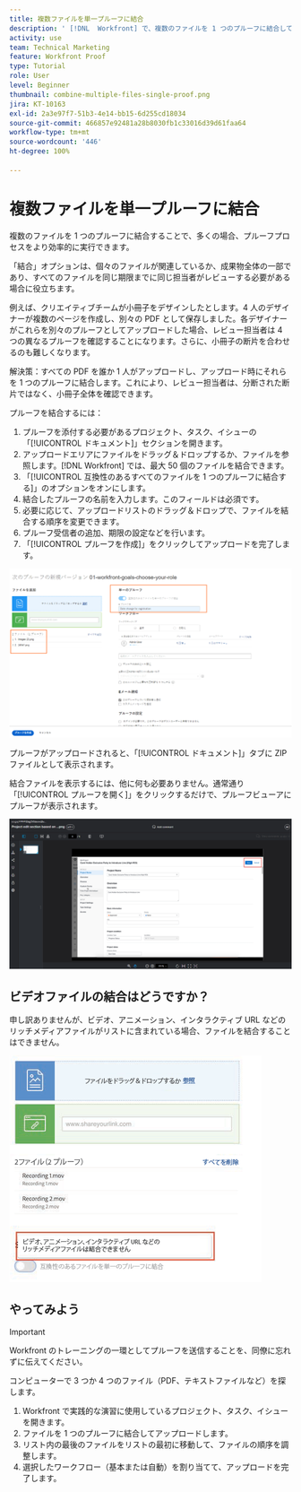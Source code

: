 ```yaml
---
title: 複数ファイルを単一プルーフに結合
description: ' [!DNL  Workfront] で、複数のファイルを 1 つのプルーフに結合してプルーフプロセスを効率化する方法を説明します。'
activity: use
team: Technical Marketing
feature: Workfront Proof
type: Tutorial
role: User
level: Beginner
thumbnail: combine-multiple-files-single-proof.png
jira: KT-10163
exl-id: 2a3e97f7-51b3-4e14-bb15-6d255cd18034
source-git-commit: 466857e92481a28b8030fb1c33016d39d61faa64
workflow-type: tm+mt
source-wordcount: '446'
ht-degree: 100%

---
```


# 複数ファイルを単一プルーフに結合

複数のファイルを 1 つのプルーフに結合することで、多くの場合、プルーフプロセスをより効率的に実行できます。

「結合」オプションは、個々のファイルが関連しているか、成果物全体の一部であり、すべてのファイルを同じ期限までに同じ担当者がレビューする必要がある場合に役立ちます。

例えば、クリエイティブチームが小冊子をデザインしたとします。4 人のデザイナーが複数のページを作成し、別々の PDF として保存しました。各デザイナーがこれらを別々のプルーフとしてアップロードした場合、レビュー担当者は 4 つの異なるプルーフを確認することになります。さらに、小冊子の断片を合わせるのも難しくなります。

解決策：すべての PDF を誰か 1 人がアップロードし、アップロード時にそれらを 1 つのプルーフに結合します。これにより、レビュー担当者は、分断された断片ではなく、小冊子全体を確認できます。

プルーフを結合するには：

1. プルーフを添付する必要があるプロジェクト、タスク、イシューの「[!UICONTROL ドキュメント]」セクションを開きます。
2. アップロードエリアにファイルをドラッグ＆ドロップするか、ファイルを参照します。[!DNL Workfront] では、最大 50 個のファイルを結合できます。
3. 「[!UICONTROL 互換性のあるすべてのファイルを 1 つのプルーフに結合する]」のオプションをオンにします。
4. 結合したプルーフの名前を入力します。このフィールドは必須です。
5. 必要に応じて、アップロードリストのドラッグ＆ドロップで、ファイルを結合する順序を変更できます。
6. プルーフ受信者の追加、期限の設定などを行います。
7. 「[!UICONTROL プルーフを作成]」をクリックしてアップロードを完了します。

![アップロードされたファイルのリストと[!UICONTROL 単一のプルーフ]セクションが強調表示された、[!UICONTROL 新しいプルーフ]ウィンドウの画像](assets/combine-proofs.png)

プルーフがアップロードされると、「[!UICONTROL ドキュメント]」タブに ZIP ファイルとして表示されます。

結合ファイルを表示するには、他に何も必要ありません。通常通り「[!UICONTROL プルーフを開く]」をクリックするだけで、プルーフビューアにプルーフが表示されます。

![複数ページのプルーフが表示されたプルーフビューアの画像](assets/combine-proofs-2.png)

## ビデオファイルの結合はどうですか？

申し訳ありませんが、ビデオ、アニメーション、インタラクティブ URL などのリッチメディアファイルがリストに含まれている場合、ファイルを結合することはできません。

![ビデオファイルを結合することができないことを説明するエラーメッセージの画像。](assets/combine-proofs-error.png)


## やってみよう

>[!IMPORTANT]
>
>Workfront のトレーニングの一環としてプルーフを送信することを、同僚に忘れずに伝えてください。


コンピューターで 3 つか 4 つのファイル（PDF、テキストファイルなど）を探します。

1. Workfront で実践的な演習に使用しているプロジェクト、タスク、イシューを開きます。
1. ファイルを 1 つのプルーフに結合してアップロードします。
1. リスト内の最後のファイルをリストの最初に移動して、ファイルの順序を調整します。
1. 選択したワークフロー（基本または自動）を割り当てて、アップロードを完了します。



<!--
##Learn more
* Create a multi-page proof
-->
